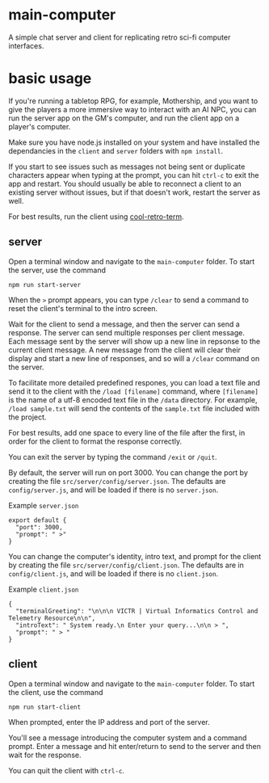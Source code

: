 # main-computer
A simple chat server and client for replicating retro sci-fi computer interfaces.

# basic usage
If you're running a tabletop RPG, for example, Mothership, and you want to give the players a more immersive way to interact with an AI NPC, you can run the server app on the GM's computer, and run the client app on a player's computer.

Make sure you have node.js installed on your system and have installed the dependancies in the `client` and `server` folders with `npm install`.

If you start to see issues such as messages not being sent or duplicate characters appear when typing at the prompt, you can hit `ctrl-c` to exit the app and restart. You should usually be able to reconnect a client to an existing server without issues, but if that doesn't work, restart the server as well.

For best results, run the client using [cool-retro-term](https://github.com/Swordfish90/cool-retro-term).

## server
Open a terminal window and navigate to the `main-computer` folder. To start the server, use the command
```
npm run start-server
```

When the ` > ` prompt appears, you can type `/clear` to send a command to reset the client's terminal to the intro screen.

Wait for the client to send a message, and then the server can send a response. The server can send multiple responses per client message. Each message sent by the server will show up a new line in repsonse to the current client message. A new message from the client will clear their display and start a new line of responses, and so will a `/clear` command on the server.

To facilitate more detailed predefined respones, you can load a text file and send it to the client with the `/load [filename]` command, where `[filename]` is the name of a utf-8 encoded text file in the `/data` directory. For example, `/load sample.txt` will send the contents of the `sample.txt` file included with the project.

For best results, add one space to every line of the file after the first, in order for the client to format the response correctly.

You can exit the server by typing the command `/exit` or `/quit`.

By default, the server will run on port 3000. You can change the port by creating the file `src/server/config/server.json`. The defaults are `config/server.js`, and will be loaded if there is no `server.json`.

Example `server.json`
```
export default {
  "port": 3000,
  "prompt": " >"
}
```

You can change the computer's identity, intro text, and prompt for the client by creating the file `src/server/config/client.json`. The defaults are in `config/client.js`, and will be loaded if there is no `client.json`.

Example `client.json`
```
{
  "terminalGreeting": "\n\n\n VICTR | Virtual Informatics Control and Telemetry Resource\n\n",
  "introText": " System ready.\n Enter your query...\n\n > ",
  "prompt": " > "
}
```

## client
Open a terminal window and navigate to the `main-computer` folder. To start the client, use the command
```
npm run start-client
```

When prompted, enter the IP address and port of the server.

You'll see a message introducing the computer system and a command prompt. Enter a message and hit enter/return to send to the server and then wait for the response.

You can quit the client with `ctrl-c`.
